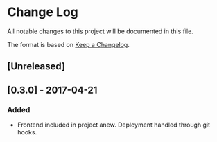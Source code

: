 # Change Log
All notable changes to this project will be documented in this file.

The format is based on [Keep a Changelog](http://keepachangelog.com/).

## [Unreleased]

## [0.3.0] - 2017-04-21
### Added
- Frontend included in project anew. Deployment handled through git hooks.

